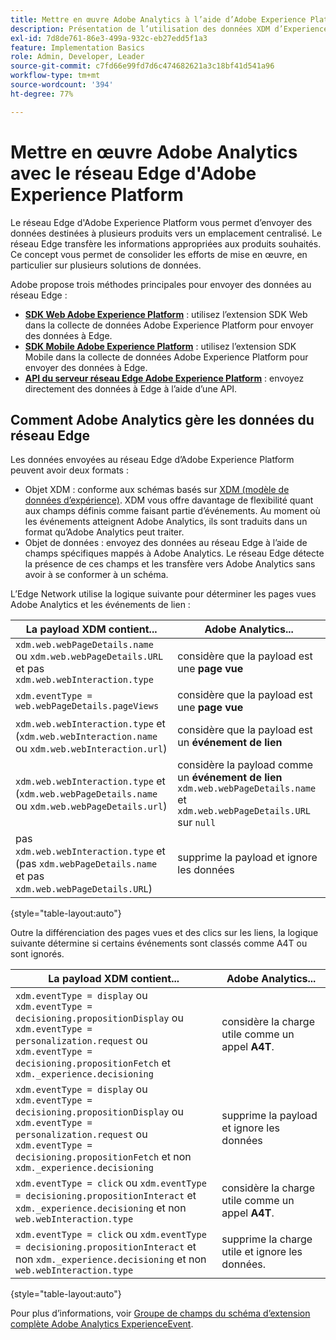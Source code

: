 ```yaml
---
title: Mettre en œuvre Adobe Analytics à l’aide d’Adobe Experience Platform Edge
description: Présentation de l’utilisation des données XDM d’Experience Platform dans Adobe Analytics
exl-id: 7d8de761-86e3-499a-932c-eb27edd5f1a3
feature: Implementation Basics
role: Admin, Developer, Leader
source-git-commit: c7fd66e99fd7d6c474682621a3c18bf41d541a96
workflow-type: tm+mt
source-wordcount: '394'
ht-degree: 77%

---
```


# Mettre en œuvre Adobe Analytics avec le réseau Edge d&#39;Adobe Experience Platform

Le réseau Edge d&#39;Adobe Experience Platform vous permet d’envoyer des données destinées à plusieurs produits vers un emplacement centralisé. Le réseau Edge transfère les informations appropriées aux produits souhaités. Ce concept vous permet de consolider les efforts de mise en œuvre, en particulier sur plusieurs solutions de données.

Adobe propose trois méthodes principales pour envoyer des données au réseau Edge :

* **[SDK Web Adobe Experience Platform](web-sdk/overview.md)** : utilisez l’extension SDK Web dans la collecte de données Adobe Experience Platform pour envoyer des données à Edge.
* **[SDK Mobile Adobe Experience Platform](mobile-sdk/overview.md)** : utilisez l’extension SDK Mobile dans la collecte de données Adobe Experience Platform pour envoyer des données à Edge.
* **[API du serveur réseau Edge Adobe Experience Platform](server-api/overview.md)** : envoyez directement des données à Edge à l’aide d’une API.



## Comment Adobe Analytics gère les données du réseau Edge

Les données envoyées au réseau Edge d’Adobe Experience Platform peuvent avoir deux formats :

* Objet XDM : conforme aux schémas basés sur [XDM (modèle de données d’expérience)](https://experienceleague.adobe.com/docs/experience-platform/xdm/home.html?lang=fr). XDM vous offre davantage de flexibilité quant aux champs définis comme faisant partie d’événements. Au moment où les événements atteignent Adobe Analytics, ils sont traduits dans un format qu’Adobe Analytics peut traiter.
* Objet de données : envoyez des données au réseau Edge à l’aide de champs spécifiques mappés à Adobe Analytics. Le réseau Edge détecte la présence de ces champs et les transfère vers Adobe Analytics sans avoir à se conformer à un schéma.

L’Edge Network utilise la logique suivante pour déterminer les pages vues Adobe Analytics et les événements de lien :

| La payload XDM contient... | Adobe Analytics... |
|---|---|
| `xdm.web.webPageDetails.name` ou `xdm.web.webPageDetails.URL` et pas `xdm.web.webInteraction.type` | considère que la payload est une **page vue** |
| `xdm.eventType = web.webPageDetails.pageViews` | considère que la payload est une **page vue** |
| `xdm.web.webInteraction.type` et (`xdm.web.webInteraction.name` ou `xdm.web.webInteraction.url`) | considère que la payload est un **événement de lien** |
| `xdm.web.webInteraction.type` et (`xdm.web.webPageDetails.name` ou `xdm.web.webPageDetails.url`) | considère la payload comme un **événement de lien** <br/> `xdm.web.webPageDetails.name` et `xdm.web.webPageDetails.URL` sur `null` |
| pas `xdm.web.webInteraction.type` et (pas `xdm.webPageDetails.name` et pas `xdm.web.webPageDetails.URL`) | supprime la payload et ignore les données |

{style="table-layout:auto"}

Outre la différenciation des pages vues et des clics sur les liens, la logique suivante détermine si certains événements sont classés comme A4T ou sont ignorés.

| La payload XDM contient... | Adobe Analytics... |
| --- | --- |
| `xdm.eventType = display` ou <br/>`xdm.eventType = decisioning.propositionDisplay` ou <br/>`xdm.eventType = personalization.request` ou <br/>`xdm.eventType = decisioning.propositionFetch` et `xdm._experience.decisioning` | considère la charge utile comme un appel **A4T**. |
| `xdm.eventType = display` ou <br/>`xdm.eventType = decisioning.propositionDisplay` ou <br/>`xdm.eventType = personalization.request` ou <br/>`xdm.eventType = decisioning.propositionFetch` et non `xdm._experience.decisioning` | supprime la payload et ignore les données |
| `xdm.eventType = click` ou `xdm.eventType = decisioning.propositionInteract` et `xdm._experience.decisioning` et non `web.webInteraction.type` | considère la charge utile comme un appel **A4T**. |
| `xdm.eventType = click` ou `xdm.eventType = decisioning.propositionInteract` et non `xdm._experience.decisioning` et non `web.webInteraction.type` | supprime la charge utile et ignore les données. |

{style="table-layout:auto"}

Pour plus d’informations, voir [Groupe de champs du schéma d’extension complète Adobe Analytics ExperienceEvent](https://experienceleague.adobe.com/docs/experience-platform/xdm/field-groups/event/analytics-full-extension.html?lang=fr).
